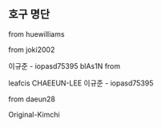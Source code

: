 ## 호구 명단

from huewilliams

from joki2002

이규준 - iopasd75395
blAs1N from 

leafcis
CHAEEUN-LEE
이규준 - iopasd75395

from daeun28

Original-Kimchi